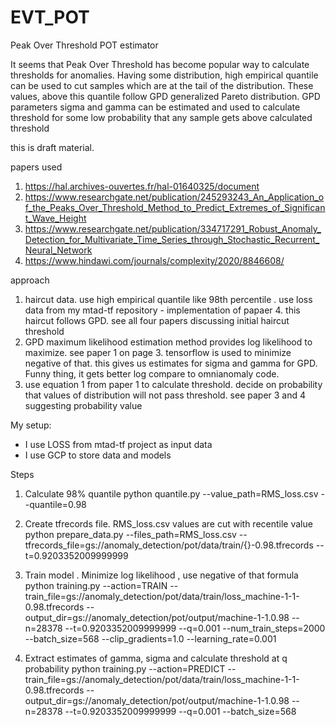 # EVT_POT
Peak Over Threshold POT estimator

It seems that Peak Over Threshold has become popular way to calculate thresholds for anomalies. Having some distribution, high empirical quantile can be used to cut samples which are at the tail of the distribution. These values, above this quantile follow GPD generalized Pareto distribution. GPD parameters sigma and gamma can be estimated and used to calculate threshold for some low probability that any sample gets above calculated threshold

this is draft material. 

papers used 

1. https://hal.archives-ouvertes.fr/hal-01640325/document
2. https://www.researchgate.net/publication/245293243_An_Application_of_the_Peaks_Over_Threshold_Method_to_Predict_Extremes_of_Significant_Wave_Height
3. https://www.researchgate.net/publication/334717291_Robust_Anomaly_Detection_for_Multivariate_Time_Series_through_Stochastic_Recurrent_Neural_Network
4. https://www.hindawi.com/journals/complexity/2020/8846608/

approach

1. haircut data. use high empirical quantile like 98th percentile . use loss data from my mtad-tf repository - implementation of papaer 4. this haircut follows GPD. see all four papers discussing initial haircut threshold
2. GPD maximum likelihood estimation method provides log likelihood to maximize. see paper 1 on page 3. tensorflow is used to minimize negative of that. this gives us estimates for sigma and gamma for GPD. Funny thing, it gets better log compare to omnianomaly code.
3. use equation 1 from paper 1 to calculate threshold. decide on probability that values of distribution will not pass threshold. see paper 3 and 4 suggesting probability value


My setup:
- I use LOSS from mtad-tf project as input data
- I use GCP to store data and models

Steps

1. Calculate 98% quantile
python quantile.py --value_path=RMS_loss.csv --quantile=0.98

2. Create tfrecords file. RMS_loss.csv values are cut with recentile value 
python prepare_data.py --files_path=RMS_loss.csv --tfrecords_file=gs://anomaly_detection/pot/data/train/{}-0.98.tfrecords --t=0.9203352009999999

3. Train model . Minimize log likelihood , use negative of that formula
python training.py --action=TRAIN --train_file=gs://anomaly_detection/pot/data/train/loss_machine-1-1-0.98.tfrecords --output_dir=gs://anomaly_detection/pot/output/machine-1-1.0.98 --n=28378 --t=0.9203352009999999 --q=0.001 --num_train_steps=2000 --batch_size=568 --clip_gradients=1.0 --learning_rate=0.001

4. Extract estimates of gamma, sigma and calculate threshold at q probability
python training.py --action=PREDICT --train_file=gs://anomaly_detection/pot/data/train/loss_machine-1-1-0.98.tfrecords --output_dir=gs://anomaly_detection/pot/output/machine-1-1.0.98 --n=28378 --t=0.9203352009999999 --q=0.001 --batch_size=568
